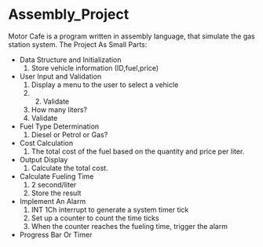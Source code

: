 # Assembly_Project
Motor Cafe is a program written in assembly language, that simulate the gas station system.
The Project As Small Parts: 
- Data Structure and Initialization
  1. Store vehicle information (ID,fuel,price)
- User Input and Validation
  1. Display a menu to the user to select a vehicle
  2.  2. Validate
  3. How many liters?
  4. Validate
- Fuel Type Determination
  1. Diesel or Petrol or Gas?
- Cost Calculation
  1. The total cost of the fuel based on the quantity and price per liter.
- Output Display
  1. Calculate the total cost.
- Calculate Fueling Time
   1. 2 second/liter
   2. Store the result
- Implement An Alarm
  1. INT 1Ch interrupt to generate a system timer tick
  2. Set up a counter to count the time ticks
  3. When the counter reaches the fueling time, trigger the alarm
- Progress Bar Or Timer 
